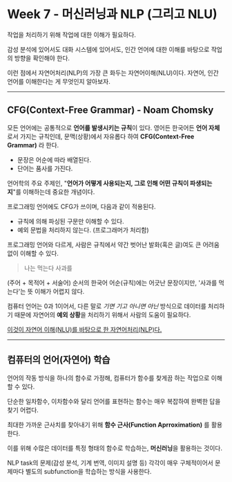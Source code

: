 # Week 7 - 머신러닝과 NLP (그리고 NLU)

작업을 처리하기 위해 작업에 대한 이해가 필요하다.  

감성 분석에 있어서도 대화 시스템에 있어서도, 인간 언어에 대한 이해를 바탕으로 작업의 방향을 확인해야 한다.  

이런 점에서 자연어처리(NLP)의 가장 큰 화두는 자연어이해(NLU)이다. 자연어, 인간 언어를 이해한다는 게 무엇인지 알아보자. 
___

## **CFG(Context-Free Grammar) - Noam Chomsky**
모든 언어에는 공통적으로 **언어를 발생시키는 규칙**이 있다. 영어든 한국어든 **언어 자체**로서 가지는 규칙인데, 문맥(상황)에서 자유롭다 하여 **CFG(Context-Free Grammar)** 라 한다.  

- 문장은 어순에 따라 배열된다.  
- 단어는 품사를 가진다.

언어학의 주요 주제인, "**언어가 어떻게 사용되는지, 그로 인해 어떤 규칙이 파생되는지**"를 이해하는데 중요한 개념이다.  

프로그래밍 언어에도 CFG가 쓰이며, 다음과 같이 적용된다. 
- 규칙에 의해 파싱된 구문만 이해할 수 있다.  
- 예외 문법을 처리하지 않는다. (프로그래머가 처리함)

프로그래밍 언어와 다르게, 사람은 규칙에서 약간 벗어난 발화(혹은 글)여도 큰 어려움 없이 이해할 수 있다.  
> 나는 먹는다 사과를  

(주어 + 목적어 + 서술어) 순서의 한국어 어순(규칙)에는 어긋난 문장이지만, '사과를 먹는다'는 뜻 이해가 어렵지 않다.  

컴퓨터 언어는 0과 1이어서, 다른 말로 *기면 기고 아니면 아닌* 방식으로 데이터를 처리하기 때문에 자연어의 **예외 상황**을 처리하기 위해서 사람의 도움이 필요하다.  

<u>이것이 자연어 이해(NLU)를 바탕으로 한 자연어처리(NLP)다.</u>  
___

## **컴퓨터의 언어(자연어) 학습**  
언어의 작동 방식을 하나의 함수로 가정해,  컴퓨터가 함수를 찾게끔 하는 작업으로 이해할 수 있다.  

단순한 일차함수, 이차함수와 달리 언어를 표현하는 함수는 매우 복잡하여 완벽한 답을 찾기 어렵다.  

최대한 가까운 근사치를 찾아내기 위해 **함수 근사(Function Aprroximation)** 를 활용한다.  

이를 위해 수많은 데이터를 특정 형태의 함수로 학습하는, **머신러닝**을 활용하는 것이다.  

NLP task의 문제(감성 분석, 기계 번역, 이미지 설명 등) 각각이 매우 구체적이어서 문제마다 별도의 subfunction을 학습하는 방식을 사용한다. 